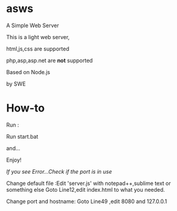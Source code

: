 # asws
A Simple Web Server

This is a light web server,

html,js,css are supported

php,asp,asp.net are **not** supported

Based on Node.js

by SWE


# How-to

Run : 

Run start.bat

and...

Enjoy!

*If you see Error...Check if the port is in use*

Change default file :Edit 'server.js' with notepad++,sublime text or something else
	Goto Line12,edit index.html to what you needed.

Change port and hostname:
	Goto Line49 ,edit 8080 and 127.0.0.1

